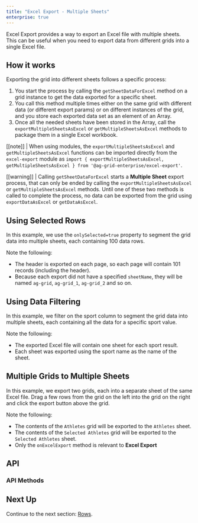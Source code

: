 ```yaml
---
title: "Excel Export - Multiple Sheets"
enterprise: true
---
```


Excel Export provides a way to export an Excel file with multiple sheets. This can be useful when you need to export data from different grids into a single Excel file.

## How it works

Exporting the grid into different sheets follows a specific process:

1. You start the process by calling the `getSheetDataForExcel` method on a grid instance to get the data exported for a specific sheet. 
1. You call this method multiple times either on the same grid with different data (or different export params) or on different instances of the grid, and you store each exported data set as an element of an Array. 
1. Once all the needed sheets have been stored in the Array, call the `exportMultipleSheetsAsExcel` or `getMultipleSheetsAsExcel` methods to package them in a single Excel workbook.

[[note]]
| When using modules, the `exportMultipleSheetsAsExcel` and `getMultipleSheetsAsExcel` functions can be imported directly from the `excel-export` module as `import { exportMultipleSheetsAsExcel, getMultipleSheetsAsExcel } from '@ag-grid-enterprise/excel-export'`.

[[warning]]
| Calling `getSheetDataForExcel` starts a **Multiple Sheet** export process, that can only be ended by calling the `exportMultipleSheetsAsExcel` or `getMultipleSheetsAsExcel` methods. Until one of these two methods is called to complete the process, no data can be exported from the grid using `exportDataAsExcel` or `getDataAsExcel`.

## Using Selected Rows
In this example, we use the `onlySelected=true` property to segment the grid data into multiple sheets, each containing 100 data rows.

Note the following: 

- The header is exported on each page, so each page will contain 101 records (including the header).
- Because each export did not have a specified `sheetName`, they will be named `ag-grid`, `ag-grid_1`, `ag-grid_2` and so on.

<grid-example title='Excel Export - Multiple Sheets with Data Selection' name='excel-export-multiple-sheets-selected' type='generated' options='{ "enterprise": true }'></grid-example>

## Using Data Filtering

In this example, we filter on the sport column to segment the grid data into multiple sheets, each containing all the data for a specific sport value.

Note the following: 

- The exported Excel file will contain one sheet for each sport result.
- Each sheet was exported using the sport name as the name of the sheet.

<grid-example title='Excel Export - Multiple Sheets with Filtered Data' name='excel-export-multiple-sheets-by-filter' type='generated' options='{ "enterprise": true }'></grid-example>

## Multiple Grids to Multiple Sheets

In this example, we export two grids, each into a separate sheet of the same Excel file. Drag a few rows from the grid on the left into the grid on the right and click the export button above the grid.

Note the following:

- The contents of the `Athletes` grid will be exported to the `Athletes` sheet.
- The contents of the `Selected Athletes` grid will be exported to the `Selected Athletes` sheet.
- Only the `onExcelExport` method is relevant to **Excel Export**

<grid-example title='Excel Export - Multiple Sheets with Multiple Grids' name='excel-export-multiple-sheets-multiple-grids' type='multi' options='{ "enterprise": true, "extras": ["fontawesome", "bootstrap"] }'></grid-example>

## API

### API Methods

<api-documentation source='grid-api/api.json' section='export' names='["getSheetDataForExcel", "getMultipleSheetsAsExcel", "exportMultipleSheetsAsExcel"]'></api-documentation>

## Next Up

Continue to the next section: [Rows](../excel-export-rows/).